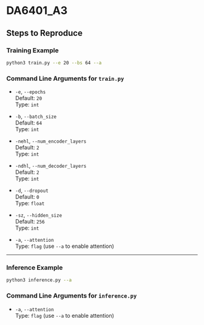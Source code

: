 # DA6401_A3

## Steps to Reproduce

### Training Example

```bash
python3 train.py --e 20 --bs 64 --a
```

### Command Line Arguments for `train.py`

- `-e`, `--epochs`  
  Default: `20`  
  Type: `int`  

- `-b`, `--batch_size`  
  Default: `64`  
  Type: `int`  

- `-nehl`, `--num_encoder_layers`  
  Default: `2`  
  Type: `int`  

- `-ndhl`, `--num_decoder_layers`  
  Default: `2`  
  Type: `int`  

- `-d`, `--dropout`  
  Default: `0`  
  Type: `float`  

- `-sz`, `--hidden_size`  
  Default: `256`  
  Type: `int`  

- `-a`, `--attention`  
  Type: `flag` (use `--a` to enable attention)

---

### Inference Example

```bash
python3 inference.py --a
```

### Command Line Arguments for `inference.py`

- `-a`, `--attention`  
  Type: `flag` (use `--a` to enable attention)
